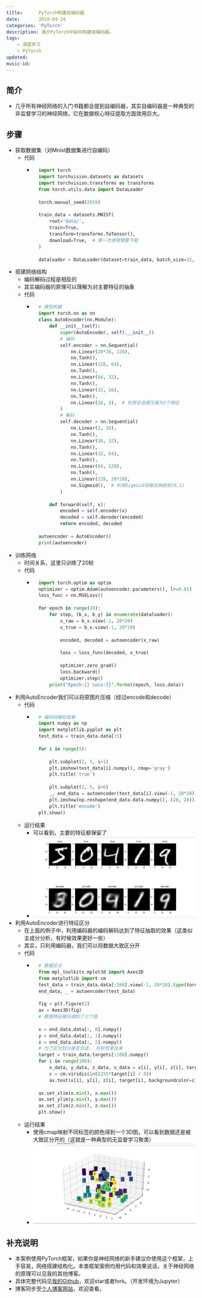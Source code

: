 ```yaml
---
title:      PyTorch构建自编码器
date:       2019-04-24
categories: 'PyTorch'
description: 演示PyTorch中如何构建自编码器。
tags:
    - 深度学习
    - PyTorch
updated: 
music-id: 
---
```

## 简介
- 几乎所有神经网络的入门书籍都会提到自编码器，其实自编码器是一种典型的非监督学习的神经网络，它在数据核心特征提取方面效用巨大。


## 步骤
- 获取数据集（对Mnist数据集进行自编码）
	- 代码
		- ```python
			import torch
			import torchvision.datasets as datasets
			import torchvision.transforms as transforms
			from torch.utils.data import DataLoader
			
			torch.manual_seed(2019)
			
			train_data = datasets.MNIST(
				root='data/',
				train=True,
				transform=transforms.ToTensor(),
				download=True,  # 第一次使用需要下载
			)
			
			dataloader = DataLoader(dataset=train_data, batch_size=32, shuffle=True, num_workers=4)  # 为了配合GPU性能最好使用2^n
			```
- 搭建网络结构
	- 编码解码过程是相反的
	- 其实编码器的原理可以理解为对主要特征的抽象
	- 代码
		- ```python
			# 模型构建
			import torch.nn as nn
			class AutoEncoder(nn.Module):
				def __init__(self):
					super(AutoEncoder, self).__init__()
					# 编码
					self.encoder = nn.Sequential(
						nn.Linear(28*28, 128),
						nn.Tanh(),
						nn.Linear(128, 64),
						nn.Tanh(),
						nn.Linear(64, 32),
						nn.Tanh(),
						nn.Linear(32, 16),
						nn.Tanh(),
						nn.Linear(16, 3),  # 利用全连接压缩为3个特征
					)
					# 解码
					self.decoder = nn.Sequential(
						nn.Linear(3, 16),
						nn.Tanh(),
						nn.Linear(16, 32),
						nn.Tanh(),
						nn.Linear(32, 64),
						nn.Tanh(),
						nn.Linear(64, 128),
						nn.Tanh(),
						nn.Linear(128, 28*28),
						nn.Sigmoid(),  # 利用Sigmoid将输出映射到(0,1)
					)
			
				def forward(self, x):
					encoded = self.encoder(x)
					decoded = self.decoder(encoded)
					return encoded, decoded
			
			autoencoder = AutoEncoder()
			print(autoencoder)
			```
- 训练网络
	- 时间关系，这里只训练了20轮
	- 代码
		- ```python
			import torch.optim as optim
			optimizer = optim.Adam(autoencoder.parameters(), lr=0.01)
			loss_func = nn.MSELoss()
			
			for epoch in range(20):
				for step, (b_x, b_y) in enumerate(dataloader):
					x_raw = b_x.view(-1, 28*28)
					x_true = b_x.view(-1, 28*28)
			
					encoded, decoded = autoencoder(x_raw)
			
					loss = loss_func(decoded, x_true) 
					
					optimizer.zero_grad()
					loss.backward() 
					optimizer.step()
				print("Epoch:{} Loss:{}".format(epoch, loss.data))
			```
- 利用AutoEncoder我们可以将原图片压缩（经过encode和decode）
	- 代码
		- ```python
			# 编码后解码效果
			import numpy as np
			import matplotlib.pyplot as plt
			test_data = train_data.data[:5]
			
			for i in range(5):
				
				plt.subplot(2, 5, i+1)
				plt.imshow(test_data[i].numpy(), cmap='gray')
				plt.title('true')
				
				plt.subplot(2, 5, i+6)
				_, end_data = autoencoder(test_data[i].view(-1, 28*28).type(torch.FloatTensor))
				plt.imshow(np.reshape(end_data.data.numpy(), (28, 28)), cmap='gray')
				plt.title('encode')
			plt.show()
			```
	- 运行结果
		- 可以看到，主要的特征都保留了
		- ![](/asset/2019-04-24/rst1.png)
- 利用AutoEncoder进行特征区分
	- 在上面的例子中，利用编码器的编码解码达到了特征抽取的效果（这类似主成分分析，有时候效果更好一些）
	- 其实，只利用编码器，我们可以将数据大致区分开
	- 代码
		- ```python
			# 数据区分
			from mpl_toolkits.mplot3d import Axes3D
			from matplotlib import cm
			test_data = train_data.data[:100].view(-1, 28*28).type(torch.FloatTensor)/255.
			end_data, _ = autoencoder(test_data)
			
			fig = plt.figure(2)
			ax = Axes3D(fig)
			# 数据特征被压缩到了三个值
			
			x = end_data.data[:, 0].numpy()
			y = end_data.data[:, 1].numpy()
			z = end_data.data[:, 2].numpy()
			# 为了区分划分是否合适， 将标签拿出来
			target = train_data.targets[:100].numpy()
			for i in range(100):
				x_data, y_data, z_data, v_data = x[i], y[i], z[i], target[i]
				c = cm.viridis(int(255*target[i] / 8))
				ax.text(x[i], y[i], z[i], target[i], backgroundcolor=c)
				
			ax.set_xlim(x.min(), x.max())
			ax.set_ylim(y.min(), y.max())
			ax.set_zlim(z.min(), z.max())
			plt.show()
			```
	- 运行结果
		- 使用cmap映射不同标签的颜色得到一个3D图，可以看到数据还是被大致区分开的（这就是一种典型的无监督学习聚类）
		- ![](/asset/2019-04-24/rst2.png)


## 补充说明
- 本案例使用PyTorch框架，如果你是神经网络的新手建议你使用这个框架，上手容易，网络搭建结构化。本类框架案例均用代码和效果说话，关于神经网络的原理可以见我的其他博客。
- 具体完整代码见[我的Github](https://github.com/luanshiyinyang/Tutorial/tree/Pytorch/AutoEncoderDemo)，欢迎star或者fork。（开发环境为Jupyter）
- 博客同步至[个人博客网站](https://luanshiyinyang.github.io)，欢迎查看。